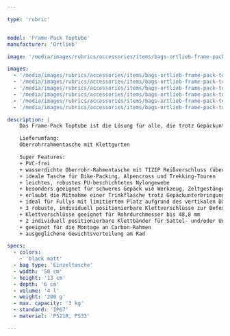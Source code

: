 ```yaml
---

type: 'rubric'


model: 'Frame-Pack Toptube'
manufacturer: 'Ortlieb'

image: '/media/images/rubrics/accessories/items/bags-ortlieb-frame-pack-toptube_01.jpg'

images:
  - '/media/images/rubrics/accessories/items/bags-ortlieb-frame-pack-toptube_02.jpg'
  - '/media/images/rubrics/accessories/items/bags-ortlieb-frame-pack-toptube_03.jpg'
  - '/media/images/rubrics/accessories/items/bags-ortlieb-frame-pack-toptube_04.jpg'
  - '/media/images/rubrics/accessories/items/bags-ortlieb-frame-pack-toptube_05.jpg'
  - '/media/images/rubrics/accessories/items/bags-ortlieb-frame-pack-toptube_06.jpg'
  - '/media/images/rubrics/accessories/items/bags-ortlieb-frame-pack-toptube_07.jpg'

description: |
    Das Frame-Pack Toptube ist die Lösung für alle, die trotz Gepäckunterbringung im Rahmen weiterhin nicht auf die Mitnahme von Trinkflaschen verzichten möchten. Ebenso ist die Rahmentasche ideal für alle Fullsuspension-MTB´s, deren Dämpfer den Platz im Rahmendreieck limitieren. Das Frame-Pack Toptube ermöglicht durch die 4 Liter Volumen die Unterbringung von schweren Ausrüstungsgegenständen wie dem Zeltgestänge, Werkzeug oder Proviant innerhalb des Rahmendreiecks und verhilft damit zu einem niedrigen Schwerpunkt am Rad. Das bewährte, wasserdichte Nylongewebe sorgt in Verbindung mit dem wasserdichten Tizip Reißverschluss (überarbeitete Version) dafür, dass der Inhalt selbst bei widrigsten Bedingungen absolut trocken bleibt. Die variabel zu positionierenden, stabilen und haftstarken Klettverschlüße ermöglichen eine einfache und unkomplizierte Montage am Ober- und Sitzrohr des Rades.

    Lieferumfang:
    Oberrohrrahmentasche mit Klettgurten

    Super Features:
    + PVC-frei
    + wasserdichte Oberrohr-Rahmentasche mit TIZIP Reißverschluss (überarbeitete Version)
    + ideale Tasche für Bike-Packing, Alpencross und Trekking-Touren
    + leichtes, robustes PU-beschichtetes Nylongewebe
    + besonders geeignet für schweres Gepäck wie Werkzeug, Zeltgestänge und Nahrungsvorräte
    + erlaubt die Mitnahme einer Trinkflasche trotz Gepäckunterbringung im Rahmen
    + ideal für Fullys mit limitiertem Platz aufgrund des vertikalen Dämpfers
    + 3 robuste, individuell positionierbare Klettverschlüsse zur Befestigung am Oberrohr
    + Klettverschlüsse geeignet für Rohrdurchmesser bis 48,8 mm
    + 2 individuell positionierbare Klettbänder für Sattel- und/oder Unterrohr
    + geeignet für die Montage an Carbon-Rahmen
    + ausgeglichene Gewichtsverteilung am Rad

specs:
  - colors:
    - 'black matt'
  - bag type: 'Einzeltasche'
  - width: '50 cm'
  - height: '13 cm'
  - depth: '6 cm'
  - volume: '4 l'
  - weight: '200 g'
  - max. capacity: '3 kg'
  - standard: 'IP67'
  - material: 'PS21R, PS33'

---
```

